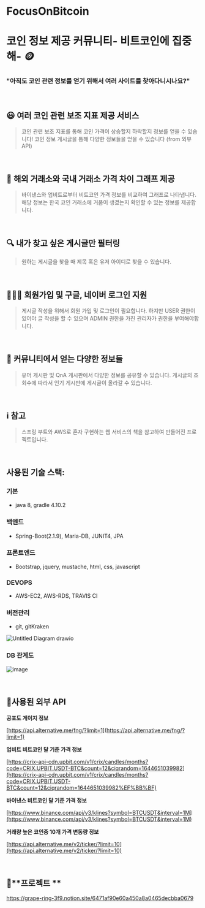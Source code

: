 # FocusOnBitcoin
# 코인 정보 제공 **커뮤니티- 비트코인에 집중해-** 🪙 

### **"아직도 코인 관련 정보를 얻기 위해서 여러 사이트를 찾아다니시나요?"**
&nbsp;&nbsp;

## 😃 **여러 코인 관련 보조 지표 제공 서비스**

> 코인 관련 보조 지표를 통해 코인 가격이 상승할지 하락할지 정보를 얻을 수 있습니다! 코인 정보 게시글을 통해 다양한 정보들을 얻을 수 있습니다 (from 외부API)
>
&nbsp;&nbsp;


## 🎑 **해외 거래소와 국내 거래소 가격 차이 그래프 제공**

> 바이낸스와 업비트로부터 비트코인 가격 정보를 비교하여 그래프로 나타냅니다. 해당 정보는 한국 코인 거래소에 거품이 생겼는지 확인할 수 있는 정보를 제공합니다.
>
&nbsp;&nbsp;


## **🔍 내가 찾고 싶은 게시글만 필터링**

> 원하는 게시글을 찾을 때 제목 혹은 유저 아이디로 찾을 수 있습니다.
>
&nbsp;&nbsp;


## 👩🏼‍💻 **회원가입 및 구글, 네이버 로그인 지원**

> 게시글 작성을 위해서 회원 가입 및 로그인이 필요합니다. 하지만 USER 권한이 있어야 글 작성을 할 수 있으며 ADMIN 권한을 가진 관리자가 권한을 부여해야합니다.
>
&nbsp;&nbsp;


## **👬 커뮤니티에서 얻는 다양한 정보들**

> 유머 게시판 및 QnA 게시판에서 다양한 정보를 공유할 수 있습니다. 게시글의 조회수에 따라서 인기 게시판에 게시글이 올라갈 수 있습니다.
>
&nbsp;&nbsp;

## ℹ️ **참고**

> 스프링 부트와 AWS로 혼자 구현하는 웹 서비스의 책을 참고하여 만들어진 프로젝트입니다.
>
&nbsp;&nbsp;


## 사용된 기술 스택: 

### 기본
   - java 8, gradle 4.10.2

### 백엔드
   - Spring-Boot(2.1.9), Maria-DB, JUNIT4, JPA

### 프론트엔드
   - Bootstrap, jquery, mustache, html, css, javascript

### DEVOPS
  - AWS-EC2, AWS-RDS, TRAVIS CI
  
### 버전관리 
  - git, gitKraken
&nbsp;&nbsp;

![Untitled Diagram drawio](https://user-images.githubusercontent.com/47379176/158065742-23fb263d-97d6-43b2-bf76-c680580fb7c3.png)
&nbsp;&nbsp;
### DB 관계도 
![image](https://user-images.githubusercontent.com/47379176/158175552-c60fe605-5af2-4ef9-b696-6952786b4c7a.png)

&nbsp;&nbsp;
## 🍁**사용된 외부 API**

**공포도 게이지 정보** 

[https://api.alternative.me/fng/?limit=1](https://api.alternative.me/fng/?limit=1)

**업비트 비트코인 달 기준 가격 정보**

[https://crix-api-cdn.upbit.com/v1/crix/candles/months?code=CRIX.UPBIT.USDT-BTC&count=12&ciqrandom=1644651039982](https://crix-api-cdn.upbit.com/v1/crix/candles/months?code=CRIX.UPBIT.USDT-BTC&count=12&ciqrandom=1644651039982%EF%BB%BF)

**바이낸스 비트코인 달 기준 가격 정보**

[https://www.binance.com/api/v3/klines?symbol=BTCUSDT&interval=1M](https://www.binance.com/api/v3/klines?symbol=BTCUSDT&interval=1M)

**거래량 높은 코인중 10개 가격 변동량 정보**

[https://api.alternative.me/v2/ticker/?limit=10](https://api.alternative.me/v2/ticker/?limit=10)

&nbsp;&nbsp;
## 📔**프로젝트 **
https://grape-ring-3f9.notion.site/6471af90e60a450a8a0465decbba0679



